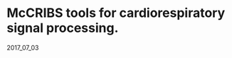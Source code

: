 McCRIBS tools for cardiorespiratory signal processing.
=====================================================
2017_07_03